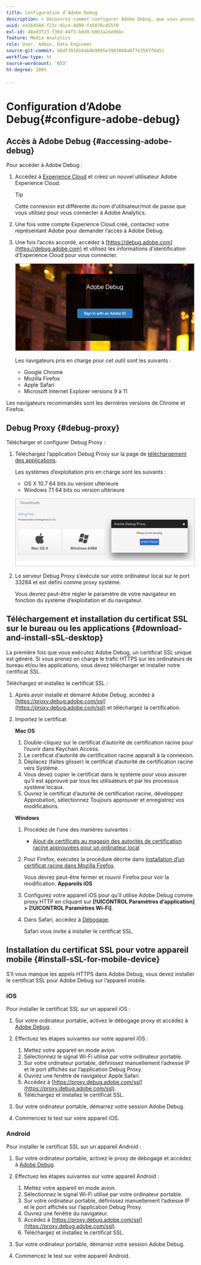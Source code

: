 ```yaml
---
title: Configuration d’Adobe Debug
description: « Découvrez commet configurer Adobe Debug, que vous pouvez utiliser pour résoudre les problèmes de mise en œuvre du SDK Media. »
uuid: e416458d-f23c-41ce-8d99-fa5076c455f0
exl-id: 48ad3f23-f36d-44f3-b8d9-b0b3a2ee06bc
feature: Media Analytics
role: User, Admin, Data Engineer
source-git-commit: b6df391016ab4b9095e3993808a877e3587f0a51
workflow-type: ht
source-wordcount: '653'
ht-degree: 100%

---
```


# Configuration d’Adobe Debug{#configure-adobe-debug}

## Accès à Adobe Debug {#accessing-adobe-debug}

Pour accéder à Adobe Debug :

1. Accédez à [Experience Cloud](https://www.marketing.adobe.com) et créez un nouvel utilisateur Adobe Experience Cloud.

   >[!TIP]
   >
   >Cette connexion est différente du nom d’utilisateur/mot de passe que vous utilisez pour vous connecter à Adobe Analytics.

1. Une fois votre compte Experience Cloud créé, contactez votre représentant Adobe pour demander l’accès à Adobe Debug.
1. Une fois l’accès accordé, accédez à [https://debug.adobe.com](https://debug.adobe.com) et utilisez les informations d’identification d’Experience Cloud pour vous connecter.

   ![](assets/adobe-debug-login.png)

   Les navigateurs pris en charge pour cet outil sont les suivants :
   * Google Chrome
   * Mozilla Firefox
   * Apple Safari
   * Microsoft Internet Explorer versions 9 à 11

Les navigateurs recommandés sont les dernières versions de Chrome et Firefox.

## Debug Proxy {#debug-proxy}

Télécharger et configurer Debug Proxy :

1. Téléchargez l’application Debug Proxy sur la page de [téléchargement des applications](https://debug.adobe.com/#/downloads).

   Les systèmes d’exploitation pris en charge sont les suivants :
   * OS X 10.7 64 bits ou version ultérieure
   * Windows 7.1 64 bits ou version ultérieure

   ![](assets/debug-proxy-app.png)

1. Le serveur Debug Proxy s’exécute sur votre ordinateur local sur le port 33284 et est défini comme proxy système.

   Vous devrez peut-être régler le paramètre de votre navigateur en fonction du système d’exploitation et du navigateur.

## Téléchargement et installation du certificat SSL sur le bureau ou les applications {#download-and-install-sSL-desktop}

La première fois que vous exécutez Adobe Debug, un certificat SSL unique est généré. Si vous prenez en charge le trafic HTTPS sur les ordinateurs de bureau et/ou les applications, vous devez télécharger et installer notre certificat SSL.

Téléchargez et installez le certificat SSL :

1. Après avoir installé et démarré Adobe Debug, accédez à [https://proxy.debug.adobe.com/ssl](https://proxy.debug.adobe.com/ssl) et téléchargez la certification.
1. Importez le certificat

   **Mac OS**
   1. Double-cliquez sur le certificat d’autorité de certification racine pour l’ouvrir dans Keychain Access.
   1. Le certificat d’autorité de certification racine apparaît à la connexion.
   1. Déplacez (faites glisser) le certificat d’autorité de certification racine vers Système.
   1. Vous devez copier le certificat dans le système pour vous assurer qu’il est approuvé par tous les utilisateurs et par les processus système locaux.
   1. Ouvrez le certificat d’autorité de certification racine, développez Approbation, sélectionnez Toujours approuver et enregistrez vos modifications.

   **Windows**
   1. Procédez de l’une des manières suivantes :

      * [Ajout de certificats au magasin des autorités de certification racine approuvées pour un ordinateur local](https://technet.microsoft.com/fr-fr/library/cc754841.aspx#BKMK_addlocal)
   1. Pour Firefox, exécutez la procédure décrite dans [Installation d’un certificat racine dans Mozilla Firefox](https://wiki.wmtransfer.com/projects/webmoney/wiki/Installing_root_certificate_in_Mozilla_Firefox).

      Vous devrez peut-être fermer et rouvrir Firefox pour voir la modification.
   **Appareils iOS**
   1. Configurez votre appareil iOS pour qu’il utilise Adobe Debug comme proxy HTTP en cliquant sur **[!UICONTROL Paramètres d’application]** **>** **[!UICONTROL Paramètres Wi-Fi]**.

   1. Dans Safari, accédez à [Débogage](https://proxy.debug.adobe.com/ssl).

      Safari vous invite à installer le certificat SSL.




## Installation du certificat SSL pour votre appareil mobile {#install-sSL-for-mobile-device}

S’il vous manque les appels HTTPS dans Adobe Debug, vous devez installer le certificat SSL pour Adobe Debug sur l’appareil mobile.

### iOS

Pour installer le certificat SSL sur un appareil iOS :

1. Sur votre ordinateur portable, activez le débogage proxy et accédez à [Adobe Debug](https://debug.adobe.com).
1. Effectuez les étapes suivantes sur votre appareil iOS :
   1. Mettez votre appareil en mode avion.
   1. Sélectionnez le signal Wi-Fi utilisé par votre ordinateur portable.
   1. Sur votre ordinateur portable, définissez manuellement l’adresse IP et le port affichés sur l’application Debug Proxy.
   1. Ouvrez une fenêtre de navigateur Apple Safari.
   1. Accédez à [https://proxy.debug.adobe.com/ssl](https://proxy.debug.adobe.com/ssl).
   1. Téléchargez et installez le certificat SSL.

1. Sur votre ordinateur portable, démarrez votre session Adobe Debug.
1. Commencez le test sur votre appareil iOS.

### Android

Pour installer le certificat SSL sur un appareil Android :

1. Sur votre ordinateur portable, activez le proxy de débogage et accédez à [Adobe Debug](https://debug.adobe.com).
1. Effectuez les étapes suivantes sur votre appareil Android :
   1. Mettez votre appareil en mode avion.
   1. Sélectionnez le signal Wi-Fi utilisé par votre ordinateur portable.
   1. Sur votre ordinateur portable, définissez manuellement l’adresse IP et le port affichés sur l’application Debug Proxy.
   1. Ouvrez une fenêtre du navigateur.
   1. Accédez à [https://proxy.debug.adobe.com/ssl](https://proxy.debug.adobe.com/ssl).
   1. Téléchargez et installez le certificat SSL.

1. Sur votre ordinateur portable, démarrez votre session Adobe Debug.
1. Commencez le test sur votre appareil Android.
